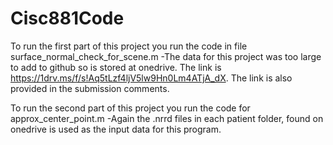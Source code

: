 # Cisc881Code
To run the first part of this project you run the code in file surface_normal_check_for_scene.m
  -The data for this project was too large to add to github so is stored at onedrive. The link is https://1drv.ms/f/s!Aq5tLzf4ljV5lw9Hn0Lm4ATjA_dX. The link is also provided in the submission comments.

To run the second part of this project you run the code for approx_center_point.m
  -Again the .nrrd files in each patient folder, found on onedrive is used as the input data for this program.
